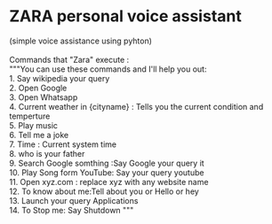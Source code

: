 # ZARA personal voice assistant
(simple voice assistance using pyhton)
<br>
<br>
Commands that "Zara" execute :<br>
"""You can use these commands and I'll help you out:<br>
            1.  Say wikipedia your query<br>
            2.  Open Google<br>
            3.  Open Whatsapp<br>
            4.  Current weather in {cityname} : Tells you the current condition and temperture<br>
            5.  Play music<br>
            6.  Tell me a joke<br>
            7.  Time : Current system time<br>
            8.  who is your father<br>
            9.  Search Google somthing :Say Google your query it <br>
            10. Play Song form YouTube: Say your query youtube<br>
            11. Open xyz.com : replace xyz with any website name<br>
            12. To know about me:Tell about you or Hello or hey<br>
            13. Launch your query Applications<br>
            14. To Stop me: Say Shutdown  """<br>
            
<br>

